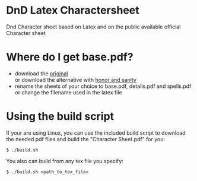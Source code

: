 # DnD Latex Charactersheet

Dnd Character sheet based on Latex and on the public available official Character sheet

# Where do I get base.pdf?

- download the [original](http://dnd.wizards.com/articles/features/character_sheets)  
  or download the alternative with [honor and sanity](https://www.reddit.com/r/DnD/comments/38wpjr/5e_character_sheet_form_fillable_with_honor/)
- rename the sheets of your choice to base.pdf, details.pdf and spells.pdf  
  or change the filename used in the latex file

# Using the build script

If your are using Linux, you can use the included build script to download the needed pdf files and build the "Character Sheet.pdf" for you:

```
$ ./build.sh
```

You also can build from any tex file you specify:

```
$ ./build.sh <path_to_tex_file>
```
